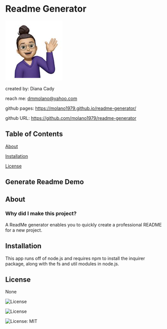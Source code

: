 
# Readme Generator
![profile picture](/pic.jpg)

created by: Diana Cady

reach me: dmmolano@yahoo.com

github pages: https://molano1979.github.io/readme-generator/

github URL: https://github.com/molano1979/readme-generator
## Table of Contents
[About](#about)

[Installation](#installation)

[License](#license)

## Generate Readme Demo


## About
### Why did I make this project?
A ReadMe generator enables you to quickly create a professional README for a new project. 


## Installation
This app runs off of node.js and requires npm to install the inquirer package, along with the fs and util modules in node.js.

## License
None

![License](https://img.shields.io/badge/License-Apache_2.0-blue.svg)

![License](https://img.shields.io/badge/License-BSD_3--Clause-blue.svg)

![License: MIT](https://img.shields.io/badge/License-MIT-yellow.svg)

   
    